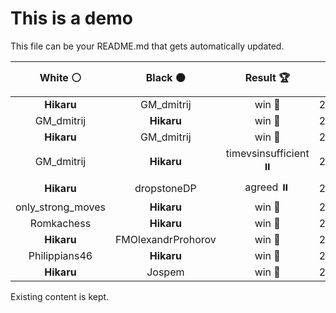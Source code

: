 # This is a demo

This file can be your README.md that gets automatically updated.

<!--START_SECTION:chessStats-->
<!-- Automatically generated with https://github.com/Balastrong/chess-stats-action -->

| White ⚪ | Black ⚫ | Result 🏆 | Date 📅 | Position 🗺️ |
|:---:|:---:|:---:|:---:|:---:|
| **Hikaru** | GM_dmitrij | win 🥇 | 24/3/2024 | <a href="http://www.ee.unb.ca/cgi-bin/tervo/fen.pl?select=4q3/2k5/4Q2R/1pp5/p2pP3/P2P4/1PP2K2/8 b - -">Link</a> |
| GM_dmitrij | **Hikaru** | win 🥇 | 24/3/2024 | <a href="http://www.ee.unb.ca/cgi-bin/tervo/fen.pl?select=8/5Qpk/5p2/8/7P/5bB1/6qK/8 w - -">Link</a> |
| **Hikaru** | GM_dmitrij | win 🥇 | 24/3/2024 | <a href="http://www.ee.unb.ca/cgi-bin/tervo/fen.pl?select=2b5/1p2qp1k/p5p1/P1Q1p3/2P1P2p/1P1N1P2/2P1K1PP/8 b - -">Link</a> |
| GM_dmitrij | **Hikaru** | timevsinsufficient ⏸️ | 24/3/2024 | <a href="http://www.ee.unb.ca/cgi-bin/tervo/fen.pl?select=8/1b6/1P6/8/3k4/6K1/8/8 w - -">Link</a> |
| **Hikaru** | dropstoneDP | agreed ⏸️ | 23/3/2024 | <a href="http://www.ee.unb.ca/cgi-bin/tervo/fen.pl?select=8/8/8/8/2p1k1p1/KpP3Bp/7P/8 b - -">Link</a> |
| only_strong_moves | **Hikaru** | win 🥇 | 23/3/2024 | <a href="http://www.ee.unb.ca/cgi-bin/tervo/fen.pl?select=1k6/1p6/p1p3p1/8/6P1/3PQR2/Pq6/2r1K3 w - -">Link</a> |
| Romkachess | **Hikaru** | win 🥇 | 23/3/2024 | <a href="http://www.ee.unb.ca/cgi-bin/tervo/fen.pl?select=1kr4b/1p2pp2/1P2bnp1/2Bnp3/8/P4B2/2P1NPP1/R3K3 w Q -">Link</a> |
| **Hikaru** | FMOlexandrProhorov | win 🥇 | 23/3/2024 | <a href="http://www.ee.unb.ca/cgi-bin/tervo/fen.pl?select=4r3/R7/1p1p1kpp/3P4/4P2P/2P5/PP1N4/7K b - -">Link</a> |
| Philippians46 | **Hikaru** | win 🥇 | 23/3/2024 | <a href="http://www.ee.unb.ca/cgi-bin/tervo/fen.pl?select=8/8/8/1R2Bp1p/4b2P/4Pkp1/r7/3K4 w - -">Link</a> |
| **Hikaru** | Jospem | win 🥇 | 23/3/2024 | <a href="http://www.ee.unb.ca/cgi-bin/tervo/fen.pl?select=1rr2k2/5pb1/3Bp1p1/1p6/p2P4/2PB1PP1/1P2R1K1/R7 b - -">Link</a> |

<!--END_SECTION:chessStats-->

Existing content is kept.
